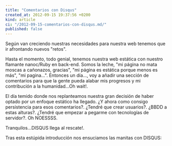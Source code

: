 ```yaml
---
title: "Comentarios con Disqus"
created_at: 2012-09-15 19:37:56 +0200
kind: article
ci: "/2012-09-15-comentarios-con-disqus.md/"
published: false
---
```


Según van creciendo nuestras necesidades para nuestra web tenemos que ir afrontando nuevos "retos". 

Hasta el momento, todo genial, tenemos nuestra web estática con nuestro flamante nanoc/Ruby en back-end. Somos la leche, "mi página no mata moscas a cañonazos, gracias", "mi página es estática porque menos es más", "mi pagina...". Entonces un día..., voy a añadir una sección de comentarios para que la gente pueda alabar mis progresos y mi contribución a la humanidad...Oh wait!. 

El día temido donde nos replanteamos nuestra gran decisión de haber optado por un enfoque estático ha llegado. ¿Y ahora como consigo persistencia para esos comentarios?. ¿Tendré que crear usuarios?. ¿BBDD a estas alturas?. ¿Tendré que empezar a pegarme con tecnologías de servidor?. Oh NOESSSS.

Tranquilos...DISQUS llega al rescate!.

Tras esta estúpida introducción nos ensuciamos las manitas con DISQUS:


